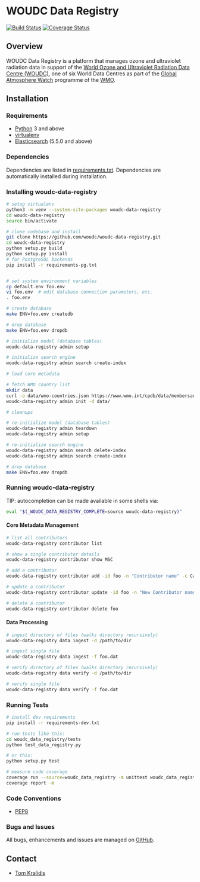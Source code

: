 # WOUDC Data Registry

[![Build Status](https://travis-ci.org/woudc/woudc-data-registry.png)](https://travis-ci.org/woudc/woudc-data-registry)
[![Coverage Status](https://coveralls.io/repos/github/woudc/woudc-data-registry/badge.svg?branch=master)](https://coveralls.io/github/woudc/woudc-data-registry?branch=master)

## Overview

WOUDC Data Registry is a platform that manages ozone and ultraviolet
radiation data in support of the [World Ozone and Ultraviolet Radiation Data
Centre (WOUDC)](https://woudc.org), one of six World Data Centres as part of
the [Global Atmosphere Watch](http://www.wmo.int/gaw) programme of the
[WMO](https://wmo.int).

## Installation

### Requirements
- [Python](https://python.org) 3 and above
- [virtualenv](https://virtualenv.pypa.io/)
- [Elasticsearch](https://www.elastic.co/products/elasticsearch) (5.5.0 and above)

### Dependencies
Dependencies are listed in [requirements.txt](requirements.txt). Dependencies
are automatically installed during installation.

### Installing woudc-data-registry

```bash
# setup virtualenv
python3 -m venv --system-site-packages woudc-data-registry
cd woudc-data-registry
source bin/activate

# clone codebase and install
git clone https://github.com/woudc/woudc-data-registry.git
cd woudc-data-registry
python setup.py build
python setup.py install
# for PostgreSQL backends
pip install -r requirements-pg.txt


# set system environment variables
cp default.env foo.env
vi foo.env  # edit database connection parameters, etc.
. foo.env

# create database
make ENV=foo.env createdb

# drop database
make ENV=foo.env dropdb

# initialize model (database tables)
woudc-data-registry admin setup

# initialize search engine
woudc-data-registry admin search create-index

# load core metadata

# fetch WMO country list
mkdir data
curl -o data/wmo-countries.json https://www.wmo.int/cpdb/data/membersandterritories.json
woudc-data-registry admin init -d data/

# cleanups

# re-initialize model (database tables)
woudc-data-registry admin teardown
woudc-data-registry admin setup

# re-initialize search engine
woudc-data-registry admin search delete-index
woudc-data-registry admin search create-index

# drop database
make ENV=foo.env dropdb

```

### Running woudc-data-registry

TIP: autocompletion can be made available in some shells via:

```bash
eval "$(_WOUDC_DATA_REGISTRY_COMPLETE=source woudc-data-registry)"
```

#### Core Metadata Management

```bash
# list all contributors
woudc-data-registry contributor list

# show a single contributor details
woudc-data-registry contributor show MSC

# add a contributor
woudc-data-registry contributor add -id foo -n "Contributor name" -c Canada -w IV -u https://example.org -e you@example.org -f foouser -g -75,45

# update a contributor
woudc-data-registry contributor update -id foo -n "New Contributor name"

# delete a contributor
woudc-data-registry contributor delete foo
```

#### Data Processing

```bash
# ingest directory of files (walks directory recursively)
woudc-data-registry data ingest -d /path/to/dir

# ingest single file
woudc-data-registry data ingest -f foo.dat

# verify directory of files (walks directory recursively)
woudc-data-registry data verify -d /path/to/dir

# verify single file
woudc-data-registry data verify -f foo.dat
```

### Running Tests

```bash
# install dev requirements
pip install -r requirements-dev.txt

# run tests like this:
cd woudc_data_registry/tests
python test_data_registry.py

# or this:
python setup.py test

# measure code coverage
coverage run --source=woudc_data_registry -m unittest woudc_data_registry.tests.test_data_registry
coverage report -m
```

### Code Conventions

* [PEP8](https://www.python.org/dev/peps/pep-0008)

### Bugs and Issues

All bugs, enhancements and issues are managed on [GitHub](https://github.com/woudc/woudc-data-registry/issues).

## Contact

* [Tom Kralidis](https://github.com/tomkralidis)
